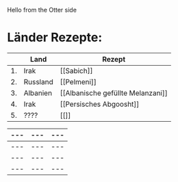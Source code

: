 Hello from the Otter side

# Länder Rezepte:
|		|	Land			|	Rezept						| 
|	-	|	---------------	|	---------------------------	| 
|	1.	|	Irak			|	[[Sabich]]					|
|	2.	|	Russland		|	[[Pelmeni]]					|
|	3.	|	Albanien		|	[[Albanische gefüllte Melanzani]]|
|	4.	|	Irak			|	[[Persisches Abgoosht]]		|
|	5.	|	????			|	[[]]						|


| --- | --- | --- |
| --- | --- | --- |
| --- | --- | --- |
| --- | --- | --- |
| --- | --- | --- |

